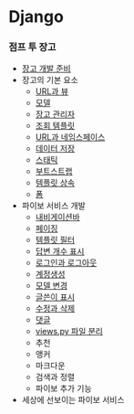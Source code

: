 # Django



### 점프 투 장고

- [장고 개발 준비](https://github.com/p-chanmin/TIL/blob/main/Django/%EC%A0%90%ED%94%84%20%ED%88%AC%20%EC%9E%A5%EA%B3%A0/1-00.%20%EC%9E%A5%EA%B3%A0%20%EA%B0%9C%EB%B0%9C%20%EC%A4%80%EB%B9%84.md)
- 장고의 기본 요소
  - [URL과 뷰](https://github.com/p-chanmin/TIL/blob/main/Django/%EC%A0%90%ED%94%84%20%ED%88%AC%20%EC%9E%A5%EA%B3%A0/2-01.%20URL%EA%B3%BC%20%EB%B7%B0.md)
  - [모델](https://github.com/p-chanmin/TIL/blob/main/Django/%EC%A0%90%ED%94%84%20%ED%88%AC%20%EC%9E%A5%EA%B3%A0/2-02.%20%EB%AA%A8%EB%8D%B8.md)
  - [장고 관리자](https://github.com/p-chanmin/TIL/blob/main/Django/%EC%A0%90%ED%94%84%20%ED%88%AC%20%EC%9E%A5%EA%B3%A0/2-03.%20%EC%9E%A5%EA%B3%A0%20%EA%B4%80%EB%A6%AC%EC%9E%90.md)
  - [조회 템플릿](https://github.com/p-chanmin/TIL/blob/main/Django/%EC%A0%90%ED%94%84%20%ED%88%AC%20%EC%9E%A5%EA%B3%A0/2-04.%20%EC%A1%B0%ED%9A%8C%EC%99%80%20%ED%85%9C%ED%94%8C%EB%A6%BF.md)
  - [URL과 네임스페이스](https://github.com/p-chanmin/TIL/blob/main/Django/%EC%A0%90%ED%94%84%20%ED%88%AC%20%EC%9E%A5%EA%B3%A0/2-05.%20URL%EA%B3%BC%20%EB%84%A4%EC%9E%84%EC%8A%A4%ED%8E%98%EC%9D%B4%EC%8A%A4.md)
  - [데이터 저장](https://github.com/p-chanmin/TIL/blob/main/Django/%EC%A0%90%ED%94%84%20%ED%88%AC%20%EC%9E%A5%EA%B3%A0/2-06.%20%EB%8D%B0%EC%9D%B4%ED%84%B0%20%EC%A0%80%EC%9E%A5.md)
  - [스태틱](https://github.com/p-chanmin/TIL/blob/main/Django/%EC%A0%90%ED%94%84%20%ED%88%AC%20%EC%9E%A5%EA%B3%A0/2-07.%20%EC%8A%A4%ED%83%9C%ED%8B%B1.md)
  - [부트스트랩](https://github.com/p-chanmin/TIL/blob/main/Django/%EC%A0%90%ED%94%84%20%ED%88%AC%20%EC%9E%A5%EA%B3%A0/2-08.%20%EB%B6%80%ED%8A%B8%EC%8A%A4%ED%8A%B8%EB%9E%A9.md)
  - [템플릿 상속](https://github.com/p-chanmin/TIL/blob/main/Django/%EC%A0%90%ED%94%84%20%ED%88%AC%20%EC%9E%A5%EA%B3%A0/2-09.%20%ED%85%9C%ED%94%8C%EB%A6%BF%20%EC%83%81%EC%86%8D.md)
  - [폼](https://github.com/p-chanmin/TIL/blob/main/Django/%EC%A0%90%ED%94%84%20%ED%88%AC%20%EC%9E%A5%EA%B3%A0/2-10.%20%ED%8F%BC.md)
- 파이보 서비스 개발
  - [내비게이션바](https://github.com/p-chanmin/TIL/blob/main/Django/%EC%A0%90%ED%94%84%20%ED%88%AC%20%EC%9E%A5%EA%B3%A0/3-01.%20%EB%82%B4%EB%B9%84%EA%B2%8C%EC%9D%B4%EC%85%98%EB%B0%94.md)
  - [페이징](https://github.com/p-chanmin/TIL/blob/main/Django/%EC%A0%90%ED%94%84%20%ED%88%AC%20%EC%9E%A5%EA%B3%A0/3-02.%20%ED%8E%98%EC%9D%B4%EC%A7%95.md)
  - [템플릿 필터](https://github.com/p-chanmin/TIL/blob/main/Django/%EC%A0%90%ED%94%84%20%ED%88%AC%20%EC%9E%A5%EA%B3%A0/3-03.%20%ED%85%9C%ED%94%8C%EB%A6%BF%20%ED%95%84%ED%84%B0.md)
  - [답변 개수 표시](https://github.com/p-chanmin/TIL/blob/main/Django/%EC%A0%90%ED%94%84%20%ED%88%AC%20%EC%9E%A5%EA%B3%A0/3-04.%20%EB%8B%B5%EB%B3%80%20%EA%B0%9C%EC%88%98%20%ED%91%9C%EC%8B%9C.md)
  - [로그인과 로그아웃](https://github.com/p-chanmin/TIL/blob/main/Django/%EC%A0%90%ED%94%84%20%ED%88%AC%20%EC%9E%A5%EA%B3%A0/3-05.%20%EB%A1%9C%EA%B7%B8%EC%9D%B8%EA%B3%BC%20%EB%A1%9C%EA%B7%B8%EC%95%84%EC%9B%83.md)
  - [계정생성](https://github.com/p-chanmin/TIL/blob/main/Django/%EC%A0%90%ED%94%84%20%ED%88%AC%20%EC%9E%A5%EA%B3%A0/3-06.%20%EA%B3%84%EC%A0%95%EC%83%9D%EC%84%B1.md)
  - [모델 변경](https://github.com/p-chanmin/TIL/blob/main/Django/%EC%A0%90%ED%94%84%20%ED%88%AC%20%EC%9E%A5%EA%B3%A0/3-07.%20%EB%AA%A8%EB%8D%B8%20%EB%B3%80%EA%B2%BD.md)
  - [글쓴이 표시](https://github.com/p-chanmin/TIL/blob/main/Django/%EC%A0%90%ED%94%84%20%ED%88%AC%20%EC%9E%A5%EA%B3%A0/3-08.%20%EA%B8%80%EC%93%B4%EC%9D%B4%20%ED%91%9C%EC%8B%9C.md)
  - [수정과 삭제](https://github.com/p-chanmin/TIL/blob/main/Django/%EC%A0%90%ED%94%84%20%ED%88%AC%20%EC%9E%A5%EA%B3%A0/3-09.%20%EC%88%98%EC%A0%95%EA%B3%BC%20%EC%82%AD%EC%A0%9C.md)
  - [댓글](https://github.com/p-chanmin/TIL/blob/main/Django/%EC%A0%90%ED%94%84%20%ED%88%AC%20%EC%9E%A5%EA%B3%A0/3-10.%20%EB%8C%93%EA%B8%80.md)
  - [views.py 파일 분리](https://github.com/p-chanmin/TIL/blob/main/Django/%EC%A0%90%ED%94%84%20%ED%88%AC%20%EC%9E%A5%EA%B3%A0/3-11.%20views.py%20%ED%8C%8C%EC%9D%BC%20%EB%B6%84%EB%A6%AC.md)
  - 추천
  - 앵커
  - 마크다운
  - 검색과 정렬
  - 파이보 추가 기능
- 세상에 선보이는 파이보 서비스
